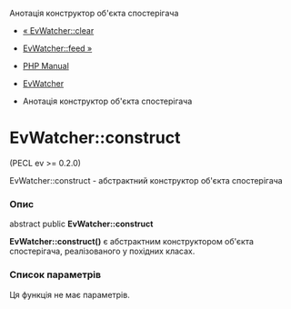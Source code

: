 Анотація конструктор об'єкта спостерігача

-   [« EvWatcher::clear](evwatcher.clear.html)
    
-   [EvWatcher::feed »](evwatcher.feed.html)
    
-   [PHP Manual](index.html)
    
-   [EvWatcher](class.evwatcher.html)
    
-   Анотація конструктор об'єкта спостерігача
    

# EvWatcher::construct

(PECL ev >= 0.2.0)

EvWatcher::construct - абстрактний конструктор об'єкта спостерігача

### Опис

abstract public **EvWatcher::construct**

**EvWatcher::construct()** є абстрактним конструктором об'єкта спостерігача, реалізованого у похідних класах.

### Список параметрів

Ця функція не має параметрів.